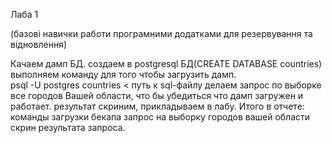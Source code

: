 Лаба 1

(базові навички работи програмними додатками для резервування та відновлення)

Качаем дамп БД. 
создаем в postgresql БД(CREATE DATABASE countries)
выполняем команду для того чтобы загрузить дамп.  
psql -U postgres countries < путь к sql-файлу
делаем запрос по выборке все городов Вашей области, что бы убедиться что дамп загружен и работает. результат скриним, прикладываем в лабу.
Итого в отчете:
команды загрузки бекапа
запрос на выборку городов вашей области
скрин результата запроса.

